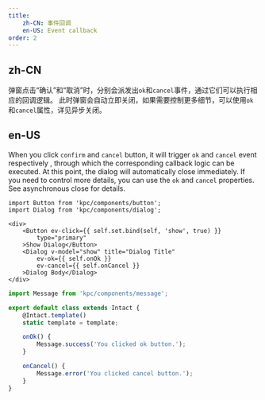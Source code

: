 ```yaml
---
title: 
    zh-CN: 事件回调
    en-US: Event callback
order: 2
---
```


## zh-CN

弹窗点击“确认”和“取消”时，分别会派发出`ok`和`cancel`事件，通过它们可以执行相应的回调逻辑。
此时弹窗会自动立即关闭，如果需要控制更多细节，可以使用`ok`和`cancel`属性，详见异步关闭。

## en-US

When you click `confirm` and `cancel` button, it will trigger `ok` and `cancel` event respectively , through which the corresponding callback logic can be executed. At this point, the dialog will automatically close immediately. If you need to control more details, you can use the `ok` and `cancel` properties. See asynchronous close for details.

```vdt
import Button from 'kpc/components/button';
import Dialog from 'kpc/components/dialog';

<div>
    <Button ev-click={{ self.set.bind(self, 'show', true) }}
        type="primary"
    >Show Dialog</Button>
    <Dialog v-model="show" title="Dialog Title"
        ev-ok={{ self.onOk }}
        ev-cancel={{ self.onCancel }}
    >Dialog Body</Dialog>
</div>
```

```js
import Message from 'kpc/components/message';

export default class extends Intact {
    @Intact.template()
    static template = template;

    onOk() {
        Message.success('You clicked ok button.');
    }

    onCancel() {
        Message.error('You clicked cancel button.');
    }
}
```
